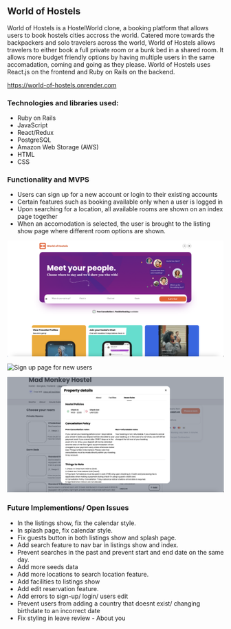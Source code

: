 ## World of Hostels

World of Hostels is a HostelWorld clone, a booking platform that allows users to book hostels cities accross the world. Catered more towards the backpackers and solo travelers across the world, World of Hostels allows travelers to either book a full private room or a bunk bed in a shared room. It allows more budget friendly options by having multiple users in the same accomadation, coming and going as they please. World of Hostels uses React.js on the frontend and Ruby on Rails on the backend.

https://world-of-hostels.onrender.com

### Technologies and libraries used:

- Ruby on Rails
- JavaScript
- React/Redux
- PostgreSQL
- Amazon Web Storage (AWS)
- HTML
- CSS


### Functionality and MVPS
- Users can sign up for a new account or login to their existing accounts
- Certain features such as booking available only when a user is logged in
- Upon searching for a location, all available rooms are shown on an index page together
- When an accomodation is selected, the user is brought to the listing show page where different room options are shown.

![World of Hostels homepage](./frontend/src/assets/read-me-pictures/Screenshot%202023-11-26%20at%2011.29.13%20PM.png)

![Sign up page for new users](./frontend/src/assets/read-me-pictures/Screenshot%202023-11-26%20at%2011.28.33%20PM.png)

![Property details on the listings show page](./frontend/src/assets/read-me-pictures/Screenshot%202023-11-26%20at%2011.29.42%20PM.png)


### Future Implementions/ Open Issues
- In the listings show, fix the calendar style.
- In splash page, fix calendar style.
- Fix guests button in both listings show and splash page.
- Add search feature to nav bar in listings show and index.
- Prevent searches in the past and prevent start and end date on the same day.
- Add more seeds data
- Add more locations to search location feature.
- Add facilities to listings show
- Add edit reservation feature.
- Add errors to sign-up/ login/ users edit
- Prevent users from adding a country that doesnt exist/ changing birthdate to an incorrect date
- Fix styling in leave review - About you